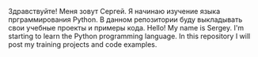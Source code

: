Здравствуйте! Меня зовут Сергей. Я начинаю изучение языка прграммирования Python. В данном репозитории буду выкладывать свои учебные проекты и примеры кода.
Hello! My name is Sergey. I'm starting to learn the Python programming language. In this repository I will post my training projects and code examples.
